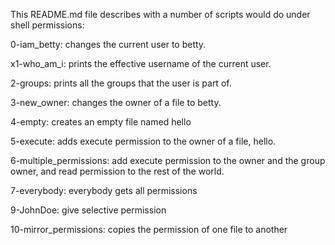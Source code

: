 This README.md file describes with a number of scripts would do under shell permissions:

0-iam_betty: changes the current user to betty.

x1-who_am_i: prints the effective username of the current user.

2-groups: prints all the groups that the user is part of.

3-new_owner: changes the owner of a file to betty.

4-empty: creates an empty file named hello

5-execute: adds execute permission to the owner of a file, hello.

6-multiple_permissions: add execute permission to the owner and the group owner, and read permission to the rest of the world.

7-everybody: everybody gets all permissions

9-JohnDoe: give selective permission

10-mirror_permissions: copies the permission of one file to another

